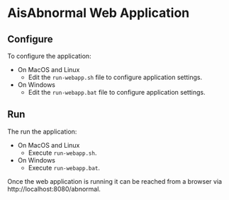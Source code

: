 AisAbnormal Web Application
===========

## Configure ##
To configure the application:

* On MacOS and Linux
    * Edit the `run-webapp.sh` file to configure application settings.
* On Windows
    * Edit the `run-webapp.bat` file to configure application settings.

## Run ##
The run the application:

* On MacOS and Linux
    * Execute `run-webapp.sh`.
* On Windows
    * Execute `run-webapp.bat`.

Once the web application is running it can be reached from a browser via http://localhost:8080/abnormal.
